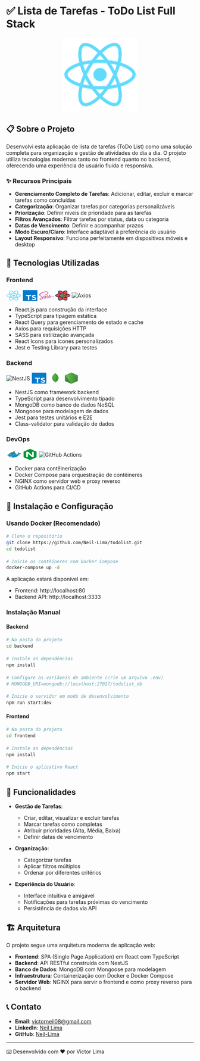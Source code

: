 # ✅ Lista de Tarefas - ToDo List Full Stack

<div align="center">
  <img src="frontend/public/logo192.png" alt="ToDo List Logo" width="200" />
</div>

## 📋 Sobre o Projeto

Desenvolvi esta aplicação de lista de tarefas (ToDo List) como uma solução completa para organização e gestão de atividades do dia a dia. O projeto utiliza tecnologias modernas tanto no frontend quanto no backend, oferecendo uma experiência de usuário fluida e responsiva.

### ✨ Recursos Principais

- **Gerenciamento Completo de Tarefas**: Adicionar, editar, excluir e marcar tarefas como concluídas
- **Categorização**: Organizar tarefas por categorias personalizáveis
- **Priorização**: Definir níveis de prioridade para as tarefas
- **Filtros Avançados**: Filtrar tarefas por status, data ou categoria
- **Datas de Vencimento**: Definir e acompanhar prazos
- **Modo Escuro/Claro**: Interface adaptável à preferência do usuário
- **Layout Responsivo**: Funciona perfeitamente em dispositivos móveis e desktop

## 🚀 Tecnologias Utilizadas

### Frontend
<div style="display: inline-block">
  <img align="center" alt="React" height="30" width="40" src="https://raw.githubusercontent.com/devicons/devicon/master/icons/react/react-original.svg">
  <img align="center" alt="TypeScript" height="30" width="40" src="https://raw.githubusercontent.com/devicons/devicon/master/icons/typescript/typescript-plain.svg">
  <img align="center" alt="SASS" height="30" width="40" src="https://raw.githubusercontent.com/devicons/devicon/master/icons/sass/sass-original.svg">
  <img align="center" alt="React Query" height="30" width="40" src="https://raw.githubusercontent.com/TanStack/query/main/media/emblem-light.svg">
  <img align="center" alt="Axios" height="30" width="40" src="https://axios-http.com/assets/logo.svg">
</div>

- React.js para construção da interface
- TypeScript para tipagem estática
- React Query para gerenciamento de estado e cache
- Axios para requisições HTTP
- SASS para estilização avançada
- React Icons para ícones personalizados
- Jest e Testing Library para testes

### Backend
<div style="display: inline-block">
  <img align="center" alt="NestJS" height="30" width="40" src="https://nestjs.com/img/logo-small.svg">
  <img align="center" alt="TypeScript" height="30" width="40" src="https://raw.githubusercontent.com/devicons/devicon/master/icons/typescript/typescript-plain.svg">
  <img align="center" alt="MongoDB" height="30" width="40" src="https://raw.githubusercontent.com/devicons/devicon/master/icons/mongodb/mongodb-original.svg">
  <img align="center" alt="Node.js" height="30" width="40" src="https://raw.githubusercontent.com/devicons/devicon/master/icons/nodejs/nodejs-original.svg">
</div>

- NestJS como framework backend
- TypeScript para desenvolvimento tipado
- MongoDB como banco de dados NoSQL
- Mongoose para modelagem de dados
- Jest para testes unitários e E2E
- Class-validator para validação de dados

### DevOps
<div style="display: inline-block">
  <img align="center" alt="Docker" height="30" width="40" src="https://raw.githubusercontent.com/devicons/devicon/master/icons/docker/docker-original.svg">
  <img align="center" alt="NGINX" height="30" width="40" src="https://raw.githubusercontent.com/devicons/devicon/master/icons/nginx/nginx-original.svg">
  <img align="center" alt="GitHub Actions" height="30" width="40" src="https://github.githubassets.com/images/modules/site/features/actions-icon-actions.svg">
</div>

- Docker para contêinerização
- Docker Compose para orquestração de contêineres
- NGINX como servidor web e proxy reverso
- GitHub Actions para CI/CD

## 🔧 Instalação e Configuração

### Usando Docker (Recomendado)
```bash
# Clone o repositório
git clone https://github.com/Neil-Lima/todolist.git
cd todolist

# Inicie os contêineres com Docker Compose
docker-compose up -d
```

A aplicação estará disponível em:
- Frontend: http://localhost:80
- Backend API: http://localhost:3333

### Instalação Manual

#### Backend
```bash
# Na pasta do projeto
cd backend

# Instale as dependências
npm install

# Configure as variáveis de ambiente (crie um arquivo .env)
# MONGODB_URI=mongodb://localhost:27017/todolist_db

# Inicie o servidor em modo de desenvolvimento
npm run start:dev
```

#### Frontend
```bash
# Na pasta do projeto
cd frontend

# Instale as dependências
npm install

# Inicie o aplicativo React
npm start
```

## 📱 Funcionalidades

- **Gestão de Tarefas**:
  - Criar, editar, visualizar e excluir tarefas
  - Marcar tarefas como completas
  - Atribuir prioridades (Alta, Média, Baixa)
  - Definir datas de vencimento

- **Organização**:
  - Categorizar tarefas
  - Aplicar filtros múltiplos
  - Ordenar por diferentes critérios

- **Experiência do Usuário**:
  - Interface intuitiva e amigável
  - Notificações para tarefas próximas do vencimento
  - Persistência de dados via API

## 🏗️ Arquitetura

O projeto segue uma arquitetura moderna de aplicação web:

- **Frontend**: SPA (Single Page Application) em React com TypeScript
- **Backend**: API RESTful construída com NestJS
- **Banco de Dados**: MongoDB com Mongoose para modelagem
- **Infraestrutura**: Containerização com Docker e Docker Compose
- **Servidor Web**: NGINX para servir o frontend e como proxy reverso para o backend

## 📞 Contato

- **Email**: victorneil08@gmail.com
- **LinkedIn**: [Neil Lima](https://www.linkedin.com/in/neil-lima-706606248)
- **GitHub**: [Neil-Lima](https://github.com/Neil-Lima)

---

⌨️ Desenvolvido com ❤️ por Victor Lima